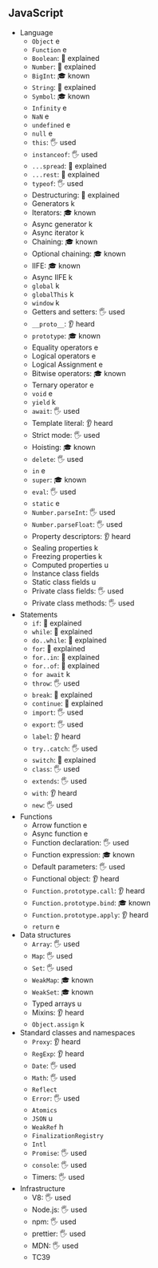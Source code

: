 ## JavaScript

- Language
  - `Object` e
  - `Function` e
  - `Boolean`: 🙋 explained
  - `Number`: 🙋 explained
  - `BigInt`: 🎓 known
  - `String`: 🙋 explained
  - `Symbol`: 🎓 known
  - `Infinity` e
  - `NaN` e
  - `undefined` e
  - `null` e
  - `this`: 🖐️ used
  - `instanceof`: 🖐️ used
  - `...spread`: 🙋 explained
  - `...rest`: 🙋 explained
  - `typeof`: 🖐️ used
  - Destructuring: 🙋 explained
  - Generators k
  - Iterators: 🎓 known
  - Async generator k
  - Async iterator k
  - Chaining: 🎓 known
  - Optional chaining: 🎓 known
  - IIFE: 🎓 known
  - Async IIFE k
  - `global` k
  - `globalThis` k
  - `window` k
  - Getters and setters: 🖐️ used
  - `__proto__`: 👂 heard
  - `prototype`: 🎓 known
  - Equality operators e
  - Logical operators e
  - Logical Assignment e
  - Bitwise operators: 🎓 known
  - Ternary operator e
  - `void` e
  - `yield` k
  - `await`: 🖐️ used
  - Template literal: 👂 heard
  - Strict mode: 🖐️ used
  - Hoisting: 🎓 known
  - `delete`: 🖐️ used
  - `in` e
  - `super`: 🎓 known
  - `eval`: 🖐️ used
  - `static` e
  - `Number.parseInt`: 🖐️ used
  - `Number.parseFloat`: 🖐️ used
  - Property descriptors: 👂 heard
  - Sealing properties k
  - Freezing properties k 
  - Computed properties u
  - Instance class fields
  - Static class fields u
  - Private class fields: 🖐️ used
  - Private class methods: 🖐️ used
- Statements
  - `if`: 🙋 explained
  - `while`: 🙋 explained
  - `do..while`: 🙋 explained
  - `for`: 🙋 explained
  - `for..in`: 🙋 explained
  - `for..of`: 🙋 explained
  - `for await` k
  - `throw`: 🖐️ used
  - `break`: 🙋 explained
  - `continue`: 🙋 explained
  - `import`: 🖐️ used
  - `export`: 🖐️ used
  - `label`: 👂 heard
  - `try..catch`: 🖐️ used
  - `switch`: 🙋 explained
  - `class`: 🖐️ used
  - `extends`: 🖐️ used
  - `with`: 👂 heard
  - `new`: 🖐️ used
- Functions
  - Arrow function e
  - Async function e
  - Function declaration: 🖐️ used
  - Function expression: 🎓 known
  - Default parameters: 🖐️ used
  - Functional object: 👂 heard
  - `Function.prototype.call`: 👂 heard
  - `Function.prototype.bind`: 🎓 known
  - `Function.prototype.apply`: 👂 heard
  - `return` e
- Data structures
  - `Array`: 🖐️ used
  - `Map`: 🖐️ used
  - `Set`: 🖐️ used
  - `WeakMap`: 🎓 known
  - `WeakSet`: 🎓 known
  - Typed arrays u
  - Mixins: 👂 heard
  - `Object.assign` k
- Standard classes and namespaces
  - `Proxy`: 👂 heard
  - `RegExp`: 👂 heard
  - `Date`: 🖐️ used
  - `Math`: 🖐️ used
  - `Reflect`
  - `Error`: 🖐️ used
  - `Atomics`
  - `JSON` u
  - `WeakRef` h
  - `FinalizationRegistry`
  - `Intl`
  - `Promise`: 🖐️ used
  - `console`: 🖐️ used
  - Timers: 🖐️ used
- Infrastructure
  - V8: 🖐️ used
  - Node.js: 🖐️ used
  - npm: 🖐️ used
  - prettier: 🖐️ used
  - MDN: 🖐️ used
  - TC39
